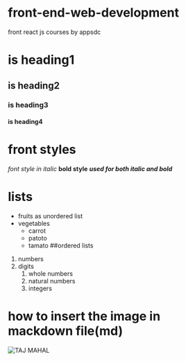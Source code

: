 # front-end-web-development
front react js courses by appsdc
# is heading1
## is heading2
### is heading3
#### is heading4
# front styles
*font style in italic*
**bold style**
***used for both italic and bold***
# lists
* fruits as unordered list
* vegetables
   * carrot
   * patoto
   * tamato
 ##ordered lists
 1. numbers
 2. digits
     1. whole numbers
     2. natural numbers
     3. integers
 # how to insert the image in mackdown file(md)
 ![TAJ MAHAL](https://wallsdesk.com/wp-content/uploads/2016/05/Taj-Mahal-pictures.jpg)
